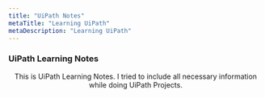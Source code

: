 ```yaml
---
title: "UiPath Notes"
metaTitle: "Learning UiPath"
metaDescription: "Learning UiPath"
---
```


### UiPath Learning Notes


<center>This is UiPath Learning Notes. I tried to include all necessary information while doing UiPath Projects.
</center>

